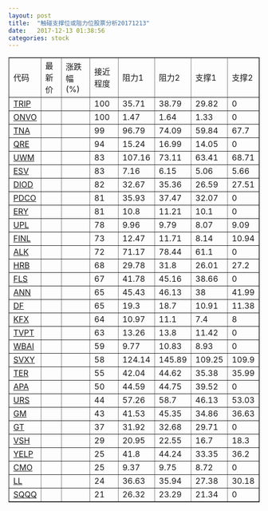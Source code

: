 ```yaml
---
layout: post
title:  "触碰支撑位或阻力位股票分析20171213"
date:   2017-12-13 01:38:56
categories: stock
---
```

<script type="text/javascript">
var stockList = []
stockList.push('gb_trip');
stockList.push('gb_onvo');
stockList.push('gb_tna');
stockList.push('gb_qre');
stockList.push('gb_uwm');
stockList.push('gb_esv');
stockList.push('gb_diod');
stockList.push('gb_pdco');
stockList.push('gb_ery');
stockList.push('gb_upl');
stockList.push('gb_finl');
stockList.push('gb_alk');
stockList.push('gb_hrb');
stockList.push('gb_fls');
stockList.push('gb_ann');
stockList.push('gb_df');
stockList.push('gb_kfx');
stockList.push('gb_tvpt');
stockList.push('gb_wbai');
stockList.push('gb_svxy');
stockList.push('gb_ter');
stockList.push('gb_apa');
stockList.push('gb_urs');
stockList.push('gb_gm');
stockList.push('gb_gt');
stockList.push('gb_vsh');
stockList.push('gb_yelp');
stockList.push('gb_cmo');
stockList.push('gb_ll');
stockList.push('gb_sqqq');
</script>
<table border="1">
 <tr>
 <td>代码</td>
 <td>最新价</td>
 <td>涨跌幅(%)</td>
 <td>接近程度</td>
 <td>阻力1</td>
 <td>阻力2</td>
 <td>支撑1</td>
 <td>支撑2</td>
</tr>
  <tr id="trip" class="red">
  <td><a href="http://stock.finance.sina.com.cn/usstock/quotes/TRIP.html" target="_blank">TRIP</a></td><td></td><td></td><td>100</td><td>35.71</td><td>38.79</td><td>29.82</td><td>0</td></tr>
  <tr id="onvo" class="green">
  <td><a href="http://stock.finance.sina.com.cn/usstock/quotes/ONVO.html" target="_blank">ONVO</a></td><td></td><td></td><td>100</td><td>1.47</td><td>1.64</td><td>1.33</td><td>0</td></tr>
  <tr id="tna" class="green">
  <td><a href="http://stock.finance.sina.com.cn/usstock/quotes/TNA.html" target="_blank">TNA</a></td><td></td><td></td><td>99</td><td>96.79</td><td>74.09</td><td>59.84</td><td>67.7</td></tr>
  <tr id="qre" class="red">
  <td><a href="http://stock.finance.sina.com.cn/usstock/quotes/QRE.html" target="_blank">QRE</a></td><td></td><td></td><td>94</td><td>15.24</td><td>16.99</td><td>14.05</td><td>0</td></tr>
  <tr id="uwm" class="green">
  <td><a href="http://stock.finance.sina.com.cn/usstock/quotes/UWM.html" target="_blank">UWM</a></td><td></td><td></td><td>83</td><td>107.16</td><td>73.11</td><td>63.41</td><td>68.71</td></tr>
  <tr id="esv" class="green">
  <td><a href="http://stock.finance.sina.com.cn/usstock/quotes/ESV.html" target="_blank">ESV</a></td><td></td><td></td><td>83</td><td>7.16</td><td>6.15</td><td>5.06</td><td>5.66</td></tr>
  <tr id="diod" class="green">
  <td><a href="http://stock.finance.sina.com.cn/usstock/quotes/DIOD.html" target="_blank">DIOD</a></td><td></td><td></td><td>82</td><td>32.67</td><td>35.36</td><td>26.59</td><td>27.51</td></tr>
  <tr id="pdco" class="red">
  <td><a href="http://stock.finance.sina.com.cn/usstock/quotes/PDCO.html" target="_blank">PDCO</a></td><td></td><td></td><td>81</td><td>35.93</td><td>37.47</td><td>32.07</td><td>0</td></tr>
  <tr id="ery" class="green">
  <td><a href="http://stock.finance.sina.com.cn/usstock/quotes/ERY.html" target="_blank">ERY</a></td><td></td><td></td><td>81</td><td>10.8</td><td>11.21</td><td>10.1</td><td>0</td></tr>
  <tr id="upl" class="green">
  <td><a href="http://stock.finance.sina.com.cn/usstock/quotes/UPL.html" target="_blank">UPL</a></td><td></td><td></td><td>78</td><td>9.96</td><td>9.79</td><td>8.07</td><td>9.09</td></tr>
  <tr id="finl" class="green">
  <td><a href="http://stock.finance.sina.com.cn/usstock/quotes/FINL.html" target="_blank">FINL</a></td><td></td><td></td><td>73</td><td>12.47</td><td>11.71</td><td>8.14</td><td>10.94</td></tr>
  <tr id="alk" class="red">
  <td><a href="http://stock.finance.sina.com.cn/usstock/quotes/ALK.html" target="_blank">ALK</a></td><td></td><td></td><td>72</td><td>71.17</td><td>78.44</td><td>61.1</td><td>0</td></tr>
  <tr id="hrb" class="green">
  <td><a href="http://stock.finance.sina.com.cn/usstock/quotes/HRB.html" target="_blank">HRB</a></td><td></td><td></td><td>68</td><td>29.78</td><td>31.8</td><td>26.01</td><td>27.2</td></tr>
  <tr id="fls" class="red">
  <td><a href="http://stock.finance.sina.com.cn/usstock/quotes/FLS.html" target="_blank">FLS</a></td><td></td><td></td><td>67</td><td>41.78</td><td>45.16</td><td>38.66</td><td>0</td></tr>
  <tr id="ann" class="red">
  <td><a href="http://stock.finance.sina.com.cn/usstock/quotes/ANN.html" target="_blank">ANN</a></td><td></td><td></td><td>65</td><td>45.43</td><td>46.13</td><td>38</td><td>41.99</td></tr>
  <tr id="df" class="green">
  <td><a href="http://stock.finance.sina.com.cn/usstock/quotes/DF.html" target="_blank">DF</a></td><td></td><td></td><td>65</td><td>19.3</td><td>18.7</td><td>10.91</td><td>11.38</td></tr>
  <tr id="kfx" class="green">
  <td><a href="http://stock.finance.sina.com.cn/usstock/quotes/KFX.html" target="_blank">KFX</a></td><td></td><td></td><td>64</td><td>10.97</td><td>11.1</td><td>7.4</td><td>8</td></tr>
  <tr id="tvpt" class="red">
  <td><a href="http://stock.finance.sina.com.cn/usstock/quotes/TVPT.html" target="_blank">TVPT</a></td><td></td><td></td><td>63</td><td>13.26</td><td>13.8</td><td>11.42</td><td>0</td></tr>
  <tr id="wbai" class="red">
  <td><a href="http://stock.finance.sina.com.cn/usstock/quotes/WBAI.html" target="_blank">WBAI</a></td><td></td><td></td><td>59</td><td>9.77</td><td>10.83</td><td>8.93</td><td>0</td></tr>
  <tr id="svxy" class="red">
  <td><a href="http://stock.finance.sina.com.cn/usstock/quotes/SVXY.html" target="_blank">SVXY</a></td><td></td><td></td><td>58</td><td>124.14</td><td>145.89</td><td>109.25</td><td>109.9</td></tr>
  <tr id="ter" class="red">
  <td><a href="http://stock.finance.sina.com.cn/usstock/quotes/TER.html" target="_blank">TER</a></td><td></td><td></td><td>55</td><td>42.04</td><td>44.62</td><td>35.38</td><td>35.99</td></tr>
  <tr id="apa" class="green">
  <td><a href="http://stock.finance.sina.com.cn/usstock/quotes/APA.html" target="_blank">APA</a></td><td></td><td></td><td>50</td><td>44.59</td><td>44.75</td><td>39.52</td><td>0</td></tr>
  <tr id="urs" class="green">
  <td><a href="http://stock.finance.sina.com.cn/usstock/quotes/URS.html" target="_blank">URS</a></td><td></td><td></td><td>44</td><td>57.26</td><td>58.7</td><td>46.13</td><td>53.03</td></tr>
  <tr id="gm" class="red">
  <td><a href="http://stock.finance.sina.com.cn/usstock/quotes/GM.html" target="_blank">GM</a></td><td></td><td></td><td>43</td><td>41.53</td><td>45.35</td><td>34.86</td><td>36.63</td></tr>
  <tr id="gt" class="red">
  <td><a href="http://stock.finance.sina.com.cn/usstock/quotes/GT.html" target="_blank">GT</a></td><td></td><td></td><td>37</td><td>31.92</td><td>32.68</td><td>29.71</td><td>0</td></tr>
  <tr id="vsh" class="red">
  <td><a href="http://stock.finance.sina.com.cn/usstock/quotes/VSH.html" target="_blank">VSH</a></td><td></td><td></td><td>29</td><td>20.95</td><td>22.55</td><td>16.7</td><td>18.3</td></tr>
  <tr id="yelp" class="red">
  <td><a href="http://stock.finance.sina.com.cn/usstock/quotes/YELP.html" target="_blank">YELP</a></td><td></td><td></td><td>25</td><td>41.8</td><td>44.24</td><td>33.35</td><td>36.2</td></tr>
  <tr id="cmo" class="red">
  <td><a href="http://stock.finance.sina.com.cn/usstock/quotes/CMO.html" target="_blank">CMO</a></td><td></td><td></td><td>25</td><td>9.37</td><td>9.75</td><td>8.72</td><td>0</td></tr>
  <tr id="ll" class="green">
  <td><a href="http://stock.finance.sina.com.cn/usstock/quotes/LL.html" target="_blank">LL</a></td><td></td><td></td><td>24</td><td>36.63</td><td>35.94</td><td>27.38</td><td>30.18</td></tr>
  <tr id="sqqq" class="green">
  <td><a href="http://stock.finance.sina.com.cn/usstock/quotes/SQQQ.html" target="_blank">SQQQ</a></td><td></td><td></td><td>21</td><td>26.32</td><td>23.29</td><td>21.34</td><td>0</td></tr>
</table>
